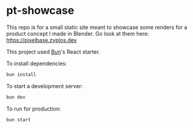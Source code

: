 # pt-showcase

This repo is for a small static site meant to showcase some renders for a product concept I made in Blender. Go look at them here: https://pixelbase.zyplos.dev


This project used [Bun](https://bun.sh)'s React starter.


To install dependencies:

```bash
bun install
```

To start a development server:

```bash
bun dev
```

To run for production:

```bash
bun start
```

